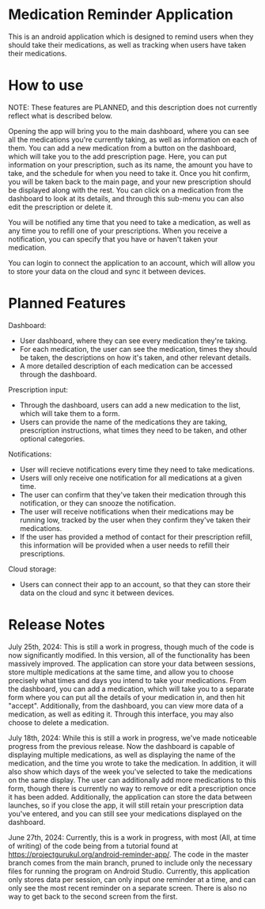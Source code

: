 # Medication Reminder Application
This is an android application which is designed to remind users when they should take their medications, as well as tracking when users have taken their medications.

# How to use
NOTE: These features are PLANNED, and this description does not currently reflect what is described below.

Opening the app will bring you to the main dashboard, where you can see all the medications you're currently taking, as well as information on each of them. 
You can add a new medication from a button on the dashboard, which will take you to the add prescription page. 
Here, you can put information on your prescription, such as its name, the amount you have to take, and the schedule for when you need to take it.
Once you hit confirm, you will be taken back to the main page, and your new prescription should be displayed along with the rest.
You can click on a medication from the dashboard to look at its details, and through this sub-menu you can also edit the prescription or delete it.

You will be notified any time that you need to take a medication, as well as any time you to refill one of your prescriptions. 
When you receive a notification, you can specify that you have or haven't taken your medication. 

You can login to connect the application to an account, which will allow you to store your data on the cloud and sync it between devices.

# Planned Features
Dashboard:
- User dashboard, where they can see every medication they're taking.
- For each medication, the user can see the medication, times they should be taken, the descriptions on how it's taken, and other relevant details.
- A more detailed description of each medication can be accessed through the dashboard.

Prescription input:
- Through the dashboard, users can add a new medication to the list, which will take them to a form.
- Users can provide the name of the medications they are taking, prescription instructions, what times they need to be taken, and other optional categories.

Notifications:
- User will recieve notifications every time they need to take medications.
- Users will only receive one notification for all medications at a given time.
- The user can confirm that they've taken their medication through this notification, or they can snooze the notification.
- The user will receive notifications when their medications may be running low, tracked by the user when they confirm they've taken their medications.
- If the user has provided a method of contact for their prescription refill, this information will be provided when a user needs to refill their prescriptions.

Cloud storage:
- Users can connect their app to an account, so that they can store their data on the cloud and sync it between devices.

# Release Notes
July 25th, 2024: This is still a work in progress, though much of the code is now significantly modified. In this version, all of the functionality has been massively improved. The application can store your data between sessions, store multiple medications at the same time, and allow you to choose precisely what times and days you intend to take your medications. From the dashboard, you can add a medication, which will take you to a separate form where you can put all the details of your medication in, and then hit "accept". Additionally, from the dashboard, you can view more data of a medication, as well as editing it. Through this interface, you may also choose to delete a medication.

July 18th, 2024: While this is still a work in progress, we've made noticeable progress from the previous release. Now the dashboard is capable of displaying multiple medications, as well as displaying the name of the medication, and the time you wrote to take the medication. In addition, it will also show which days of the week you've selected to take the medications on the same display. The user can additionally add more medications to this form, though there is currently no way to remove or edit a prescription once it has been added. Additionally, the application can store the data between launches, so if you close the app, it will still retain your prescription data you've entered, and you can still see your medications displayed on the dashboard.

June 27th, 2024: Currently, this is a work in progress, with most (All, at time of writing) of the code being from a tutorial found at https://projectgurukul.org/android-reminder-app/. 
The code in the master branch comes from the main branch, pruned to include only the necessary files for running the program on Android Studio.
Currently, this application only stores data per session, can only input one reminder at a time, and can only see the most recent reminder on a separate screen. There is also no way to get back to the second screen from the first.

